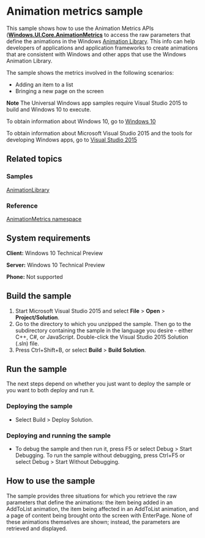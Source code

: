 ﻿# Animation metrics sample

This sample shows how to use the Animation Metrics APIs ([**Windows.UI.Core.AnimationMetrics**](http://msdn.microsoft.com/library/windows/apps/br241916) to access the raw parameters that define the animations in the Windows [Animation Library](http://msdn.microsoft.com/library/windows/apps/hh465165). This info can help developers of applications and application frameworks to create animations that are consistent with Windows and other apps that use the Windows Animation Library.

The sample shows the metrics involved in the following scenarios:

- Adding an item to a list
- Bringing a new page on the screen

**Note** The Universal Windows app samples require Visual Studio 2015 to build and Windows 10 to execute.
 
To obtain information about Windows 10, go to [Windows 10](http://go.microsoft.com/fwlink/?LinkID=532421)

To obtain information about Microsoft Visual Studio 2015 and the tools for developing Windows apps, go to [Visual Studio 2015](http://go.microsoft.com/fwlink/?LinkID=532422)

## Related topics

### Samples

[AnimationLibrary](https://github.com/Microsoft/Windows-universal-samples/tree/master/animationlibrary)

### Reference

[AnimationMetrics namespace](https://msdn.microsoft.com/en-us/library/windows/apps/windows.ui.core.animationmetrics.aspx)

## System requirements

**Client:** Windows 10 Technical Preview

**Server:** Windows 10 Technical Preview

**Phone:** Not supported

## Build the sample

1. Start Microsoft Visual Studio 2015 and select **File** \> **Open** \> **Project/Solution**.
2. Go to the directory to which you unzipped the sample. Then go to the subdirectory containing the sample in the language you desire - either C++, C#, or JavaScript. Double-click the Visual Studio 2015 Solution (.sln) file. 
3. Press Ctrl+Shift+B, or select **Build** \> **Build Solution**. 

## Run the sample

The next steps depend on whether you just want to deploy the sample or you want to both deploy and run it.

### Deploying the sample

- Select Build > Deploy Solution. 

### Deploying and running the sample

- To debug the sample and then run it, press F5 or select Debug >  Start Debugging. To run the sample without debugging, press Ctrl+F5 or select Debug > Start Without Debugging. 

## How to use the sample

The sample provides three situations for which you retrieve the raw parameters that define the animations: the item being added in an AddToList animation, the item being affected in an AddToList animation, and a page of content being brought onto the screen with EnterPage. None of these animations themselves are shown; instead, the parameters are retrieved and displayed.

